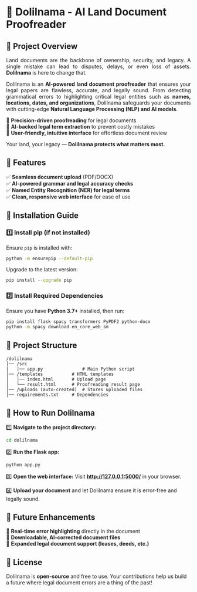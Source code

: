 
# 📜 Dolilnama - AI Land Document Proofreader

## 🌟 Project Overview
<div align="justify" >
   
Land documents are the backbone of ownership, security, and legacy. A single mistake can lead to disputes, delays, or even loss of assets. **Dolilnama** is here to change that. 

Dolilnama is an **AI-powered land document proofreader** that ensures your legal papers are flawless, accurate, and legally sound. From detecting grammatical errors to highlighting critical legal entities such as **names, locations, dates, and organizations**, Dolilnama safeguards your documents with cutting-edge **Natural Language Processing (NLP) and AI models**.
</div>

🔹 **Precision-driven proofreading** for legal documents  
🔹 **AI-backed legal term extraction** to prevent costly mistakes  
🔹 **User-friendly, intuitive interface** for effortless document review  

Your land, your legacy — **Dolilnama protects what matters most.**



## 🚀 Features
✅ **Seamless document upload** (PDF/DOCX)  
✅ **AI-powered grammar and legal accuracy checks**  
✅ **Named Entity Recognition (NER) for legal terms**  
✅ **Clean, responsive web interface** for ease of use  



## 🔧 Installation Guide
### 1️⃣ Install pip (if not installed)
Ensure `pip` is installed with:
```bash
python -m ensurepip --default-pip
```
Upgrade to the latest version:
```bash
pip install --upgrade pip
```

### 2️⃣ Install Required Dependencies
Ensure you have **Python 3.7+** installed, then run:
```bash
pip install flask spacy transformers PyPDF2 python-docx
python -m spacy download en_core_web_sm
```



## 📂 Project Structure
```
/dolilnama
│── /src
|   |── app.py               # Main Python script
│── /templates           # HTML templates
│   │── index.html       # Upload page
│   └── result.html      # Proofreading result page
│── /uploads (auto-created)  # Stores uploaded files
│── requirements.txt     # Dependencies
```



## 🎯 How to Run Dolilnama
1️⃣ **Navigate to the project directory:**
   ```bash
   cd dolilnama
   ```

2️⃣ **Run the Flask app:**
   ```bash
   python app.py
   ```

3️⃣ **Open the web interface:**
   Visit **http://127.0.0.1:5000/** in your browser.

4️⃣ **Upload your document** and let Dolilnama ensure it is error-free and legally sound.



## 🔮 Future Enhancements
🚀 **Real-time error highlighting** directly in the document  
📂 **Downloadable, AI-corrected document files**  
📜 **Expanded legal document support (leases, deeds, etc.)**  



## 📜 License
Dolilnama is **open-source** and free to use. Your contributions help us build a future where legal document errors are a thing of the past! 

